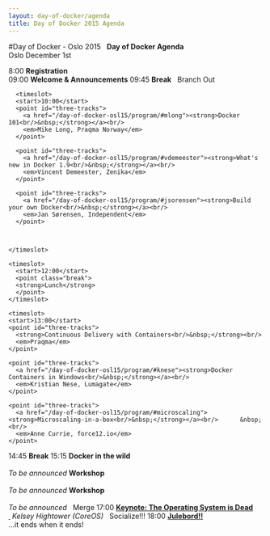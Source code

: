 ```yaml
---
layout: day-of-docker/agenda
title: Day of Docker 2015 Agenda
---
```

#Day of Docker - Oslo 2015
<agenda>
  <timeslot>
    <start>&nbsp;</start>
    <point class="header">
      <strong>Day of Docker Agenda</strong><br/>
      Oslo December 1st
    </point>
  </timeslot>

  <timeslot>
    <start>8:00</start>
    <point><strong>Registration</strong><br/></point>
  </timeslot>

  <timeslot>
    <start>09:00</start>
    <point><strong>Welcome &amp; Announcements</strong></point>
  </timeslot>

  <timeslot>
    <start>09:45</start>
    <point class="break">
    <strong>Break</strong>
    </point>
  </timeslot>

  <timeslot>
    <start>&nbsp;</start>
    <point class="header">
      Branch Out
    </point>
  </timeslot>

      <timeslot>
      <start>10:00</start>
      <point id="three-tracks">
        <a href="/day-of-docker-osl15/program/#mlong"><strong>Docker 101<br/>&nbsp;</strong></a><br/>
        <em>Mike Long, Praqma Norway</em>
      </point>

      <point id="three-tracks">
        <a href="/day-of-docker-osl15/program/#vdemeester"><strong>What's new in Docker 1.9<br/>&nbsp;</strong></a><br/>
        <em>Vincent Demeester, Zenika</em>
      </point>

      <point id="three-tracks">
        <a href="/day-of-docker-osl15/program/#jsorensen"><strong>Build your own Docker<br/>&nbsp;</strong></a><br/>
        <em>Jan Sørensen, Independent</em>
      </point>



    </timeslot>

    <timeslot>
      <start>12:00</start>
      <point class="break">
      <strong>Lunch</strong>
      </point>
    </timeslot>

    <timeslot>
    <start>13:00</start>
    <point id="three-tracks">
      <strong>Continuous Delivery with Containers<br/>&nbsp;</strong><br/>
      <em>Praqma</em>
    </point>

    <point id="three-tracks">
      <a href="/day-of-docker-osl15/program/#knese"><strong>Docker Containers in Windows<br/>&nbsp;</strong></a><br/>
      <em>Kristian Nese, Lumagate</em>
    </point>

    <point id="three-tracks">
      <a href="/day-of-docker-osl15/program/#microscaling"><strong>Microscaling-in-a-box<br/>&nbsp;</strong></a><br/>      &nbsp;<br/>
      <em>Anne Currie, force12.io</em>
    </point>

  </timeslot>

  <timeslot>
    <start>14:45</start>
    <point class="break">
    <strong>Break</strong>
    </point>
  </timeslot>


  <timeslot>
  <start>15:15</start>
  <point id="three-tracks">
    <strong>Docker in the wild<br/>&nbsp;</strong><br/>
    <em>To be announced</em>
  </point>

  <point id="three-tracks">
    <strong>Workshop<br/>&nbsp;</strong><br/>
    <em>To be announced</em>
  </point>

  <point id="three-tracks">
    <strong>Workshop<br/>&nbsp;</strong><br/>
    <em>To be announced</em>
  </point>

</timeslot>

<timeslot>
  <start>&nbsp;</start>
  <point class="header">
    Merge
  </point>
</timeslot>

  <timeslot>
    <start>17:00</start>
    <point>
      <a href="/day-of-docker-osl15/program/#khightower"><strong>Keynote: The Operating System is Dead<br/>&nbsp;</strong></a>
      <em>Kelsey Hightower (CoreOS)</em>
    </point>
  </timeslot>

  <timeslot>
    <start>&nbsp;</start>
    <point class="header">
      Socialize!!!
    </point>
  </timeslot>

  <timeslot>
    <start>18:00</start>
    <point>
      <a href="/day-of-docker-osl15/program/#julebord"><strong>Julebord!!</strong></a><br/>
...it ends when it ends!
    </point>
  </timeslot>
